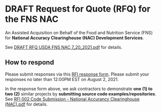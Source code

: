 # DRAFT Request for Quote (RFQ) for the FNS NAC

An Assisted Acquisition on Behalf of the Food and Nutrition Service (FNS) for **National Accuracy Clearinghouse (NAC) Development Services**.

See [DRAFT RFQ USDA FNS NAC 7_20_2021.pdf](./2nd-Draft-RFQ/DRAFT%20RFQ%20USDA%20FNS%20NAC%207_20_2021.pdf) for details.

## How to respond

Please submit responses via this [RFI response form](https://docs.google.com/forms/d/e/1FAIpQLSd5oJ1NXBikTOw3Jw1KKDTsCoTBtUM-sWkhKICJnjMCGdSR4Q/viewform). Please submit your responses no later than 12:00PM EST on August 2, 2021.

In the response form above, we ask contractors to demonstrate **one (1) to two (2)** similar projects by **submitting source code examples/repositories**. See [RFI 002 Code Submission - National Accurancy Clearinghouse (NAC).pdf](./2nd-Draft-RFQ/RFI%20002%20Code%20Submission%20-%20National%20Accurancy%20Clearinghouse%20(NAC).pdf) for details.
